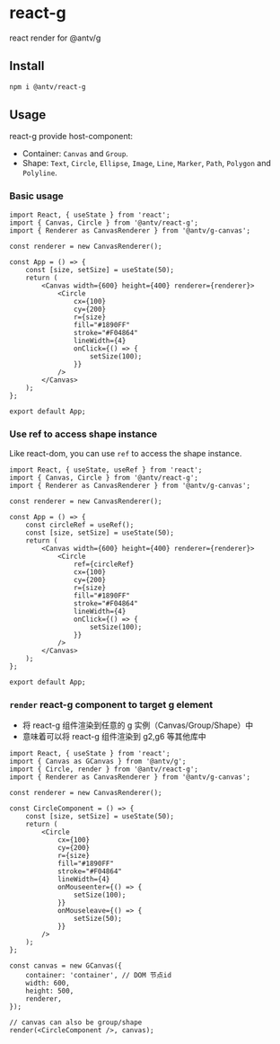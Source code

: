 # react-g

react render for @antv/g

## Install

```sh
npm i @antv/react-g
```

## Usage

react-g provide host-component:

-   Container: `Canvas` and `Group`.
-   Shape: `Text`, `Circle`, `Ellipse`, `Image`, `Line`, `Marker`, `Path`, `Polygon` and `Polyline`.

### Basic usage

```tsx
import React, { useState } from 'react';
import { Canvas, Circle } from '@antv/react-g';
import { Renderer as CanvasRenderer } from '@antv/g-canvas';

const renderer = new CanvasRenderer();

const App = () => {
    const [size, setSize] = useState(50);
    return (
        <Canvas width={600} height={400} renderer={renderer}>
            <Circle
                cx={100}
                cy={200}
                r={size}
                fill="#1890FF"
                stroke="#F04864"
                lineWidth={4}
                onClick={() => {
                    setSize(100);
                }}
            />
        </Canvas>
    );
};

export default App;
```

### Use ref to access shape instance

Like react-dom, you can use `ref` to access the shape instance.

```tsx
import React, { useState, useRef } from 'react';
import { Canvas, Circle } from '@antv/react-g';
import { Renderer as CanvasRenderer } from '@antv/g-canvas';

const renderer = new CanvasRenderer();

const App = () => {
    const circleRef = useRef();
    const [size, setSize] = useState(50);
    return (
        <Canvas width={600} height={400} renderer={renderer}>
            <Circle
                ref={circleRef}
                cx={100}
                cy={200}
                r={size}
                fill="#1890FF"
                stroke="#F04864"
                lineWidth={4}
                onClick={() => {
                    setSize(100);
                }}
            />
        </Canvas>
    );
};

export default App;
```

### `render` react-g component to target g element

-   将 react-g 组件渲染到任意的 g 实例（Canvas/Group/Shape）中
-   意味着可以将 react-g 组件渲染到 g2,g6 等其他库中

```tsx
import React, { useState } from 'react';
import { Canvas as GCanvas } from '@antv/g';
import { Circle, render } from '@antv/react-g';
import { Renderer as CanvasRenderer } from '@antv/g-canvas';

const renderer = new CanvasRenderer();

const CircleComponent = () => {
    const [size, setSize] = useState(50);
    return (
        <Circle
            cx={100}
            cy={200}
            r={size}
            fill="#1890FF"
            stroke="#F04864"
            lineWidth={4}
            onMouseenter={() => {
                setSize(100);
            }}
            onMouseleave={() => {
                setSize(50);
            }}
        />
    );
};

const canvas = new GCanvas({
    container: 'container', // DOM 节点id
    width: 600,
    height: 500,
    renderer,
});

// canvas can also be group/shape
render(<CircleComponent />, canvas);
```
